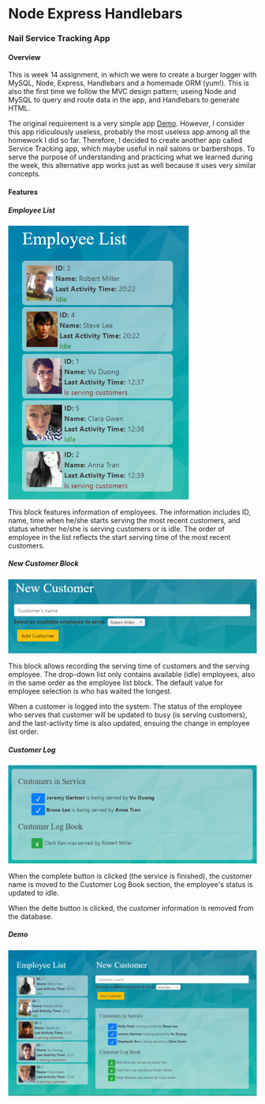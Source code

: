 # Node Express Handlebars

### Nail Service Tracking App

#### Overview

This is week 14 assignment, in which we were to create a burger logger with MySQL, Node, Express, Handlebars and a homemade ORM (yum!). This is also the first time we follow the MVC design pattern; useing Node and MySQL to query and route data in the app, and Handlebars to generate HTML.

The original requirement is a very simple app [Demo](https://youtu.be/msvdn95x9OM). However, I consider this app ridiculously useless, probably the most useless app among all the homework I did so far. Therefore, I decided to create another app called Service Tracking app, which maybe useful in nail salons or barbershops. To serve the purpose of understanding and practicing what we learned during the week, this alternative app works just as well because it uses very similar concepts.

#### Features

##### Employee List
![Employee List](/public/assets/images/emp_list.PNG)

This block features information of employees. The information includes ID, name, time when he/she starts serving the most recent customers, and status whether he/she is serving customers or is idle. The order of employee in the list reflects the start serving time of the most recent customers. 

##### New Customer Block
![New Customer](/public/assets/images/new_cust.PNG)

This block allows recording the serving time of customers and the serving employee. The drop-down list only contains available (idle) employees, also in the same order as the employee list block. The default value for employee selection is who has waited the longest. 

When a customer is logged into the system. The status of the employee who serves that customer will be updated to busy (is serving customers), and the last-activity time is also updated, ensuing the change in employee list order.

##### Customer Log
![Customer Log](/public/assets/images/cust_block.PNG)

When the complete button is clicked (the service is finished), the customer name is moved to the Customer Log Book section, the employee's status is updated to idle. 

When the delte button is clicked, the customer information is removed from the database.

##### Demo

![Demo](/public/assets/images/demo.gif)
